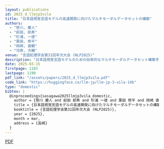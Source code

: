 ```yaml
---
layout: publications
id: 2025_d_llmjp3vila
title: "日本語視覚言語モデルの高速開発に向けたマルチモーダルデータセットの構築"
authors:
  - "笹川, 慶人"
  - "前田, 航希"
  - "杉浦, 一瑳"
  - "栗田, 修平"
  - "岡崎, 直観"
  - "河原, 大輔"
venue: "言語処理学会第31回年次大会 (NLP2025)"
description: "日本語視覚言語モデルのための効率的なマルチモーダルデータセット構築手法に関する研究"
date: 2025-03-15
firstpage: 1185
lastpage: 1190
pdf_link: "/assets/papers/2025_d_llmjp3vila.pdf"
code_link: "https://huggingface.co/llm-jp/llm-jp-3-vila-14b"
type: "domestic"
bibtex: |
  @inproceedings{sasagawa2025llmjp3vila_domestic,
    author = {笹川 慶人 and 前田 航希 and 杉浦 一瑳 and 栗田 修平 and 岡崎 直観 and 河原 大輔},
    title = {日本語視覚言語モデルの高速開発に向けたマルチモーダルデータセットの構築},
    booktitle = {言語処理学会第31回年次大会 (NLP2025)},
    year = {2025},
    month = mar,
    address = {長崎}
  }
---
```


[PDF](/assets/papers/2025_d_llmjp3vila.pdf)
